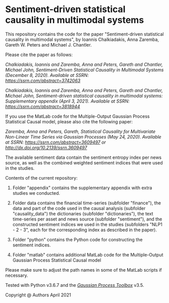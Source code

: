 # Sentiment-driven statistical causality in multimodal systems

This repository contains the code for the paper "Sentiment-driven statistical causality in multimodal systems", by Ioannis Chalkiadakis, Anna Zaremba, Gareth W. Peters and Michael J. Chantler.

Please cite the paper as follows:

_Chalkiadakis, Ioannis and Zaremba, Anna and Peters, Gareth and Chantler, Michael John, Sentiment-Driven Statistical Causality in Multimodal Systems (December 8, 2020). Available at SSRN: https://ssrn.com/abstract=3742063_

_Chalkiadakis, Ioannis and Zaremba, Anna and Peters, Gareth and Chantler, Michael John, Sentiment-driven statistical causality in multimodal systems: Supplementary appendix (April 3, 2021). Available at SSRN: https://ssrn.com/abstract=3818944_

If you use the MatLab code for the Multiple-Output Gaussian Process Statistical Causal model, please also cite the following paper:

_Zaremba, Anna and Peters, Gareth, Statistical Causality for Multivariate Non-Linear Time Series via Gaussian Processes (May 24, 2020). Available at SSRN: https://ssrn.com/abstract=3609497 or http://dx.doi.org/10.2139/ssrn.3609497_

The available sentiment data contain the sentiment entropy index per news source, as well as the combined weighted sentiment indices that were used in the studies.

Contents of the current repository:

  1. Folder "appendix" contains the supplementary appendix with extra studies we conducted.
  
  2. Folder data contains the financial time-series (subfolder "finance"), the data and part of the code used in the causal analysis (subfolder "causality_data") the dictionaries (subfolder "dictionaries"), the text time-series per asset and news source (subfolder "sentiment"), and the constructed sentiment indices we used in the studies (subfolders "NLP1 - 2 - 3", each for the corresponding index as described in the paper).

  3. Folder "python" contains the Python code for constructing the sentiment indices.

  4. Folder "matlab" contains additional MatLab code for the Multiple-Output Gaussian Process Statistical Causal model

Please make sure to adjust the path names in some of the MatLab scripts if necessary.

Tested with Python v3.6.7 and the <cite><a href="http://www.gaussianprocess.org/gpml/code/matlab/doc/">Gaussian Process Toolbox</a></cite> v3.5.

Copyright @ Authors April 2021

